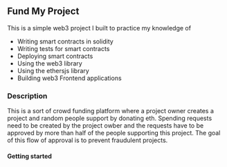 ## Fund My Project

This is a simple web3 project I built to practice my knowledge of 
- Writing smart contracts in solidity
- Writing tests for smart contracts
- Deploying smart contracts
- Using the web3 library
- Using the ethersjs library
- Building web3 Frontend applications 


### Description

This is a sort of crowd funding platform where a project owner creates a project and random people support by donating eth. Spending requests need to be created by the project owber and the requests have to be approved by more than half of the people supporting this project. The goal of this flow of approval is to prevent fraudulent projects.


#### Getting started
